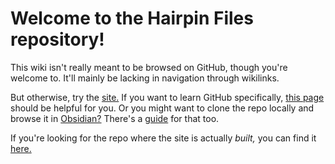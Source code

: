 # Welcome to the Hairpin Files repository!
This wiki isn't really meant to be browsed on GitHub, though you're welcome to. It'll mainly be lacking in navigation through wikilinks. 

But otherwise, try the [site.](https://hairpinfiles.pages.dev) If you want to learn GitHub specifically, [this page](https://hairpinfiles.pages.dev/github) should be helpful for you. Or you might want to clone the repo locally and browse it in [Obsidian?](https://obsidian.md) There's a [guide](https://hairpinfiles.pages.dev/obsidian) for that too.

If you're looking for the repo where the site is actually *built,* you can find it [here.](https://github.com/hairpinfiles/hairpinfiles.pages.dev)
